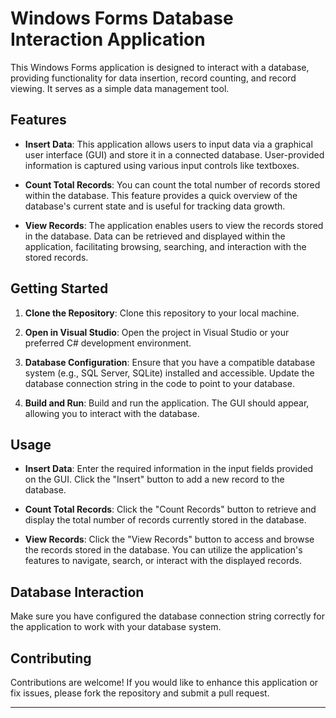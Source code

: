 # Windows Forms Database Interaction Application

This Windows Forms application is designed to interact with a database, providing functionality for data insertion, record counting, and record viewing. It serves as a simple data management tool.

## Features

- **Insert Data**: This application allows users to input data via a graphical user interface (GUI) and store it in a connected database. User-provided information is captured using various input controls like textboxes.

- **Count Total Records**: You can count the total number of records stored within the database. This feature provides a quick overview of the database's current state and is useful for tracking data growth.

- **View Records**: The application enables users to view the records stored in the database. Data can be retrieved and displayed within the application, facilitating browsing, searching, and interaction with the stored records.

## Getting Started

1. **Clone the Repository**: Clone this repository to your local machine.

2. **Open in Visual Studio**: Open the project in Visual Studio or your preferred C# development environment.

3. **Database Configuration**: Ensure that you have a compatible database system (e.g., SQL Server, SQLite) installed and accessible. Update the database connection string in the code to point to your database.

4. **Build and Run**: Build and run the application. The GUI should appear, allowing you to interact with the database.

## Usage

- **Insert Data**: Enter the required information in the input fields provided on the GUI. Click the "Insert" button to add a new record to the database.

- **Count Total Records**: Click the "Count Records" button to retrieve and display the total number of records currently stored in the database.

- **View Records**: Click the "View Records" button to access and browse the records stored in the database. You can utilize the application's features to navigate, search, or interact with the displayed records.

## Database Interaction

Make sure you have configured the database connection string correctly for the application to work with your database system.

## Contributing

Contributions are welcome! If you would like to enhance this application or fix issues, please fork the repository and submit a pull request.

---
